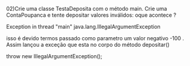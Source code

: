 


02)Crie uma classe TestaDeposita 
com o método main. Crie uma ContaPoupanca e tente depositar valores inválidos:
oque acontece ? 

Exception in thread "main" java.lang.IllegalArgumentException


isso é devido termos passado como parametro um valor negativo 
-100 . Assim lançou a exceção que esta no corpo do método depositar()

throw new IllegalArgumentException();


